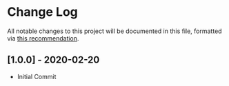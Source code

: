 # Change Log
All notable changes to this project will be documented in this file, formatted via [this recommendation](http://keepachangelog.com/).

## [1.0.0] - 2020-02-20
- Initial Commit
